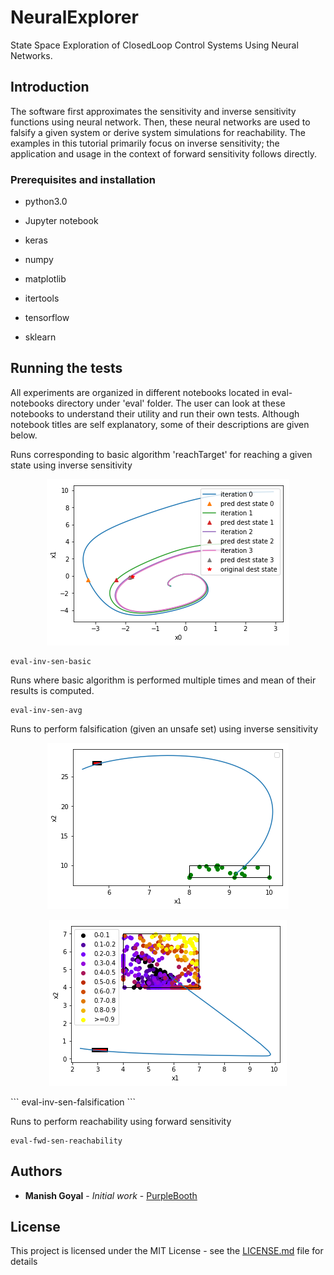 # NeuralExplorer

State Space Exploration of ClosedLoop Control Systems Using Neural Networks.

## Introduction
The software first approximates the sensitivity and inverse sensitivity functions using neural network.
Then, these neural networks are used to falsify a given system or derive system simulations for reachability.
The examples in this tutorial primarily focus on inverse sensitivity; the application and usage in the context 
of forward sensitivity follows directly.

### Prerequisites and installation

* python3.0

* Jupyter notebook

* keras

* numpy

* matplotlib

* itertools

* tensorflow

* sklearn


## Running the tests

All experiments are organized in different notebooks located in eval-notebooks directory under 'eval' folder.
The user can look at these notebooks to understand their utility and run their own tests.
Although notebook titles are self explanatory, some of their descriptions are given below.

Runs corresponding to basic algorithm 'reachTarget' for reaching a given state using inverse sensitivity

<p align="center"> <img src="fig-inv-sen-basic.png" alt="reachTarget algorithm"/> </p>

```
eval-inv-sen-basic
```

Runs where basic algorithm is performed multiple times and mean of their results is computed.
```
eval-inv-sen-avg
```

Runs to perform falsification (given an unsafe set) using inverse sensitivity

<p align="center"> <img src="fig-inv-sen-falsification.png" alt="invSenFalsification"/> </p>
<p align="center"> <img src="fig-inv-sen-falsify-point-cloud.png" alt="invSenFalsify pointCloud"/> </p>
```
eval-inv-sen-falsification
```

Runs to perform reachability using forward sensitivity
```
eval-fwd-sen-reachability
```

## Authors

* **Manish Goyal** - *Initial work* - [PurpleBooth](https://github.com/mag16154)


## License

This project is licensed under the MIT License - see the [LICENSE.md](LICENSE.md) file for details


